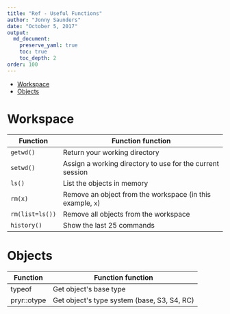 ```yaml
---
title: "Ref - Useful Functions"
author: "Jonny Saunders"
date: "October 5, 2017"
output: 
  md_document:
    preserve_yaml: true
    toc: true
    toc_depth: 2
order: 100
---
```


-   [Workspace](#workspace)
-   [Objects](#objects)

Workspace
=========

<table>
<thead>
<tr class="header">
<th>Function</th>
<th>Function function</th>
</tr>
</thead>
<tbody>
<tr class="odd">
<td><code>getwd()</code></td>
<td>Return your working directory</td>
</tr>
<tr class="even">
<td><code>setwd()</code></td>
<td>Assign a working directory to use for the current session</td>
</tr>
<tr class="odd">
<td><code>ls()</code></td>
<td>List the objects in memory</td>
</tr>
<tr class="even">
<td><code>rm(x)</code></td>
<td>Remove an object from the workspace (in this example, <code>x</code>)</td>
</tr>
<tr class="odd">
<td><code>rm(list=ls())</code></td>
<td>Remove all objects from the workspace</td>
</tr>
<tr class="even">
<td><code>history()</code></td>
<td>Show the last 25 commands</td>
</tr>
</tbody>
</table>

Objects
=======

<table>
<thead>
<tr class="header">
<th>Function</th>
<th>Function function</th>
</tr>
</thead>
<tbody>
<tr class="odd">
<td>typeof</td>
<td>Get object's base type</td>
</tr>
<tr class="even">
<td>pryr::otype</td>
<td>Get object's type system (base, S3, S4, RC)</td>
</tr>
</tbody>
</table>
